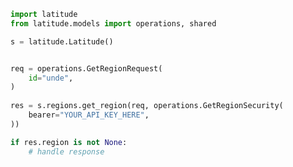 <!-- Start SDK Example Usage -->
```python
import latitude
from latitude.models import operations, shared

s = latitude.Latitude()


req = operations.GetRegionRequest(
    id="unde",
)
    
res = s.regions.get_region(req, operations.GetRegionSecurity(
    bearer="YOUR_API_KEY_HERE",
))

if res.region is not None:
    # handle response
```
<!-- End SDK Example Usage -->